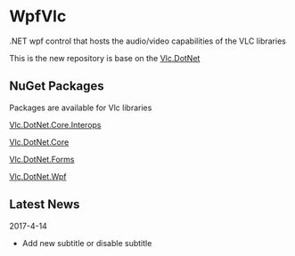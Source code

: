 WpfVlc
======

.NET  wpf control that hosts the audio/video capabilities of the VLC libraries

This is the new repository is base on the [Vlc.DotNet](https://github.com/ZeBobo5/Vlc.DotNet)

NuGet Packages
--------------
Packages are available for Vlc libraries

[Vlc.DotNet.Core.Interops](https://www.nuget.org/packages/Vlc.DotNet.Core.Interops/)

[Vlc.DotNet.Core](https://www.nuget.org/packages/Vlc.DotNet.Core/)

[Vlc.DotNet.Forms](https://www.nuget.org/packages/Vlc.DotNet.Forms/)

[Vlc.DotNet.Wpf](https://www.nuget.org/packages/Vlc.DotNet.Wpf/)

Latest News
--------------
2017-4-14
- Add new subtitle or disable subtitle
